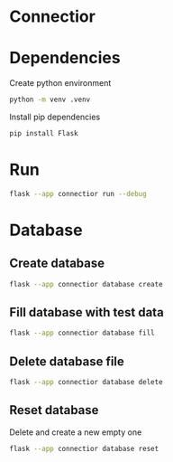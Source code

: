 # Connectior

# Dependencies
Create python environment
```bash
python -m venv .venv
```
Install pip dependencies
```bash
pip install Flask
```

# Run
```bash
flask --app connectior run --debug
```

# Database
## Create database
```bash
flask --app connectior database create
```
## Fill database with test data
```bash
flask --app connectior database fill
```
## Delete database file
```bash
flask --app connectior database delete
```
## Reset database
Delete and create a new empty one
```bash
flask --app connectior database reset
```